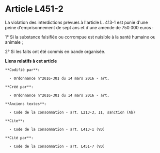 # Article L451-2

La violation des interdictions prévues à l'article L. 413-1 est punie d'une peine d'emprisonnement de sept ans et d'une
amende de 750 000 euros : 

1° Si la substance falsifiée ou corrompue est nuisible à la santé humaine ou animale ; 

2° Si les faits ont été commis en bande organisée.

**Liens relatifs à cet article**

	**Codifié par**:

	  - Ordonnance n°2016-301 du 14 mars 2016 - art.

	**Créé par**:

	  - Ordonnance n°2016-301 du 14 mars 2016 - art.

	**Anciens textes**:

	  - Code de la consommation - art. L213-3, II, sanction (Ab)

	**Cite**:

	  - Code de la consommation - art. L413-1 (VD)

	**Cité par**:

	  - Code de la consommation - art. L451-7 (VD)

